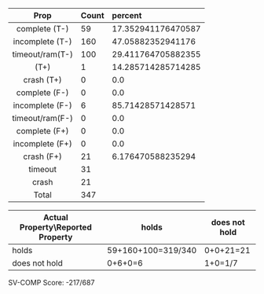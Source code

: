 
| Prop | Count | percent |
|:----:|:------|:--|
|complete   (T-)|59| 17.352941176470587 |
|incomplete (T-)|160|47.05882352941176 |
|timeout/ram(T-)|100|29.411764705882355 |
|           (T+)|1|14.285714285714285 |
|crash      (T+)|0|0.0 |
|complete   (F-)|0|0.0 |
|incomplete (F-)|6|85.71428571428571 |
|timeout/ram(F-)|0|0.0 |
|complete   (F+)|0|0.0 |
|incomplete (F+)|0|0.0 |
|crash      (F+)|21|6.176470588235294 |
|timeout        |31| |
|crash          |21| |
|Total          |347| |

| Actual Property\Reported Property | holds | does not hold |
|------------------------------------|-------|---------------|
| holds | 59+160+100=319/340 | 0+0+21=21 |
| does not hold | 0+6+0=6 | 1+0=1/7 |

SV-COMP Score: -217/687

